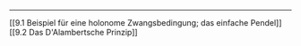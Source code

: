 ***

[[9.1 Beispiel für eine holonome Zwangsbedingung; das einfache Pendel]]
[[9.2 Das D'Alambertsche Prinzip]]

